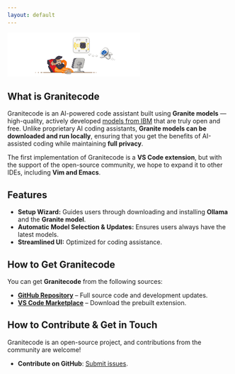 ```yaml
---
layout: default
---
```


<picture class="full pixels">
    <source srcset="assets/granite-splash-dark.png" media="(prefers-color-scheme: dark)">
    <img src="assets/granite-splash.png">
</picture>


## What is Granitecode
Granitecode is an AI-powered code assistant built using **Granite models** — high-quality, actively developed [models from IBM](https://www.ibm.com/granite) that are truly open and free. Unlike proprietary AI coding assistants, **Granite models can be downloaded and run locally**, ensuring that you get the benefits of AI-assisted coding while maintaining **full privacy**.

The first implementation of Granitecode is a **VS Code extension**, but with the support of the open-source community, we hope to expand it to other IDEs, including **Vim and Emacs**.

## Features
- **Setup Wizard:** Guides users through downloading and installing **Ollama** and the **Granite model**.
- **Automatic Model Selection & Updates:** Ensures users always have the latest models.
- **Streamlined UI:** Optimized for coding assistance.

## How to Get Granitecode
You can get **Granitecode** from the following sources:
- **[GitHub Repository](https://github.com/Granite-Code)** – Full source code and development updates.
- **[VS Code Marketplace](https://marketplace.visualstudio.com/items?itemName=redhat.granitecode)** – Download the prebuilt extension.


## How to Contribute & Get in Touch

Granitecode is an open-source project, and contributions from the community are welcome!

- **Contribute on GitHub**: [Submit issues](https://github.com/Granite-Code/granite-code/issues).


